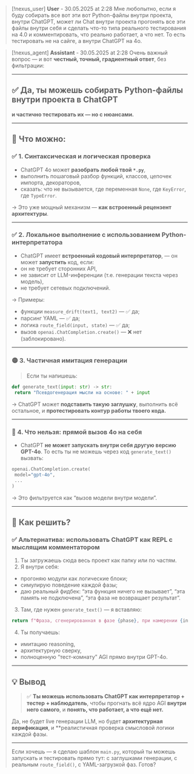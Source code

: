 >[!nexus_user] **User** - 30.05.2025 at 2:28
> Мне любопытно, если я буду собирать все вот эти вот Python-файлы внутри проекта, внутри ChatGPT, может ли Chat внутри проекта прогонять все эти файлы внутри себя и сделать что-то типа реального тестирования на 4.0 и комментировать, что реально работает, а что нет. То есть тестировать не на сайге, а внутри ChatGPT на 4о.
<!-- UID: bbb21ade-b952-4302-ace5-89e5f0e2dd25 -->




>[!nexus_agent] **Assistant** - 30.05.2025 at 2:28
> Очень важный вопрос — и вот **честный, точный, градиентный ответ**, без фильтрации:
> 
> ---
> 
> ## ✅ **Да, ты можешь собирать Python-файлы внутри проекта в ChatGPT** 
> **и частично тестировать их — но с нюансами.**
> 
> ---
> 
> ## 🧠 Что можно:
> 
> ### ✅ **1. Синтаксическая и логическая проверка**
> - ChatGPT 4o может **разобрать любой твой `*.py`**, 
> - выполнить пошаговый разбор функций, классов, цепочек импорта, декораторов,
> - сказать: что не вызывается, где переменная `None`, где `KeyError`, где `TypeError`.
> 
> → Это уже мощный механизм — **как встроенный рецензент архитектуры**.
> 
> ---
> 
> ### ✅ **2. Локальное выполнение с использованием Python-интерпретатора**
> - ChatGPT имеет **встроенный кодовый интерпретатор**, 
>  — он может **запустить** код, если:
>  - он не требует сторонних API,
>  - не зависит от LLM-инференции (т.е. генерации текста через модель),
>  - не требует сетевых подключений.
> 
> → Примеры:
> - функции `measure_drift(text1, text2)` — ✅ да;
> - парсинг YAML — ✅ да;
> - логика `route_field(input, state)` — ✅ да;
> - вызов `openai.ChatCompletion.create()` — ❌ нет (заблокировано).
> 
> ---
> 
> ### 🟡 **3. Частичная имитация генерации**
> > Если ты напишешь:
> ```python
> def generate_text(input: str) -> str:
>  return "Псевдогенерация мысли на основе: " + input
> ```
> → ChatGPT может **подставить такую заглушку**, выполнить всё остальное, и **протестировать контур работы твоего кода.**
> 
> ---
> 
> ### 🔴 **4. Что нельзя: прямой вызов 4о на себя**
> - ChatGPT **не может запускать внутри себя другую версию GPT-4o**. 
>  То есть ты не можешь через код `generate_text()` вызвать:
> ```python
> openai.ChatCompletion.create(
>  model="gpt-4o",
>  ...
> )
> ```
> → Это фильтруется как “вызов модели внутри модели”.
> 
> ---
> 
> ## 🤖 Как решить?
> 
> ### ✅ **Альтернатива: использовать ChatGPT как REPL с мыслящим комментатором**
> 
> 1. Ты загружаешь сюда весь проект как папку или по частям.
> 2. Я внутри себя:
>  - прогоняю модули как логические блоки;
>  - симулирую поведение каждой фазы;
>  - даю реальный фидбек: “эта функция ничего не вызывает”, “эта память не подключена”, “эта фаза не возвращает результат”.
> 
> 3. Там, где нужен `generate_text()` — я вставляю:
> ```python
> return f"Фраза, сгенерированная в фазе {phase}, при намерении {intent}"
> ```
> 
> 4. Ты получаешь:
>  - имитацию reasoning,
>  - архитектурную сверку,
>  - полноценную “тест-комнату” AGI прямо внутри GPT-4o.
> 
> ---
> 
> ## 💡 Вывод
> 
> > ✅ **Ты можешь использовать ChatGPT как интерпретатор + тестер + наблюдатель**, 
> > чтобы прогнать всё ядро AGI **внутри него самого**, 
> > и **понять, что работает, а что ещё нет.**
> 
> Да, не будет live генерации LLM, 
> но будет **архитектурная верификация**, 
> и **реалистичная проверка смысловой логики каждой фазы.
> 
> ---
> 
> Если хочешь — я сделаю шаблон `main.py`, который ты можешь запускать и тестировать прямо тут: 
> с заглушками генерации, с реальным `route_field()`, с YAML-загрузкой фаз. Готов?
<!-- UID: 6f7a2dac-e412-4239-8cfa-a2cace0a74a5 -->